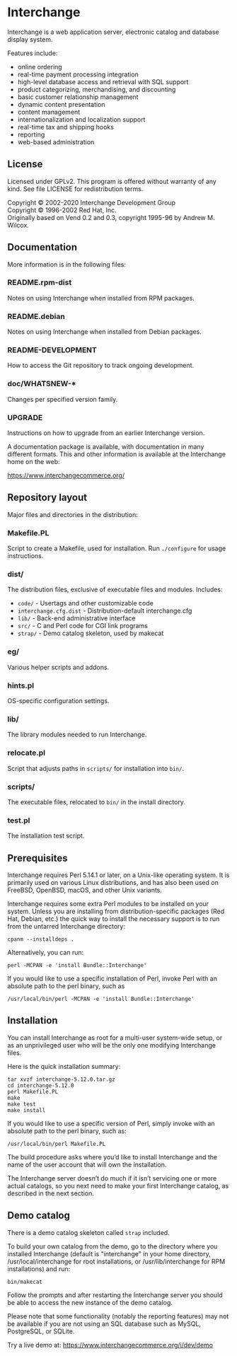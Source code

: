 # Interchange

Interchange is a web application server, electronic catalog and database
display system.

Features include:

* online ordering
* real-time payment processing integration
* high-level database access and retrieval with SQL support
* product categorizing, merchandising, and discounting
* basic customer relationship management
* dynamic content presentation
* content management
* internationalization and localization support
* real-time tax and shipping hooks
* reporting
* web-based administration

## License

Licensed under GPLv2. This program is offered without warranty of any kind.
See file LICENSE for redistribution terms.

Copyright © 2002-2020 Interchange Development Group \
Copyright © 1996-2002 Red Hat, Inc. \
Originally based on Vend 0.2 and 0.3, copyright 1995-96 by Andrew M. Wilcox.

## Documentation

More information is in the following files:

### README.rpm-dist

Notes on using Interchange when installed from RPM packages.

### README.debian

Notes on using Interchange when installed from Debian packages.

### README-DEVELOPMENT

How to access the Git repository to track ongoing development.

### doc/WHATSNEW-\*

Changes per specified version family.

### UPGRADE

Instructions on how to upgrade from an earlier Interchange version.

A documentation package is available, with documentation in many different
formats. This and other information is available at the Interchange home on
the web:

https://www.interchangecommerce.org/

## Repository layout

Major files and directories in the distribution:

### Makefile.PL

Script to create a Makefile, used for installation. Run `./configure` for usage instructions.

### dist/

The distribution files, exclusive of executable files and modules. Includes:

* `code/` - Usertags and other customizable code
* `interchange.cfg.dist` - Distribution-default interchange.cfg
* `lib/` - Back-end administrative interface
* `src/` - C and Perl code for CGI link programs
* `strap/` - Demo catalog skeleton, used by makecat

### eg/

Various helper scripts and addons.

### hints.pl

OS-specific configuration settings.

### lib/

The library modules needed to run Interchange.

### relocate.pl

Script that adjusts paths in `scripts/` for installation into `bin/`.

### scripts/

The executable files, relocated to `bin/` in the install directory.

### test.pl

The installation test script.

## Prerequisites

Interchange requires Perl 5.14.1 or later, on a Unix-like operating
system. It is primarily used on various Linux distributions, and has
also been used on FreeBSD, OpenBSD, macOS, and other Unix variants.

Interchange requires some extra Perl modules to be installed on
your system. Unless you are installing from distribution-specific packages
(Red Hat, Debian, etc.) the quick way to install the necessary support is to
run from the untarred Interchange directory:

```
cpanm --installdeps .
```

Alternatively, you can run:

```
perl -MCPAN -e 'install Bundle::Interchange'
```

If you would like to use a specific installation of Perl, invoke
Perl with an absolute path to the perl binary, such as

```
/usr/local/bin/perl -MCPAN -e 'install Bundle::Interchange'
```

## Installation

You can install Interchange as root for a multi-user system-wide setup, or
as an unprivileged user who will be the only one modifying Interchange files.

Here is the quick installation summary:

```
tar xvzf interchange-5.12.0.tar.gz
cd interchange-5.12.0
perl Makefile.PL
make
make test
make install
```

If you would like to use a specific version of Perl, simply invoke
with an absolute path to the perl binary, such as:

```
/usr/local/bin/perl Makefile.PL
```

The build procedure asks where you’d like to install Interchange and
the name of the user account that will own the installation.

The Interchange server doesn’t do much if it isn’t servicing one or more
actual catalogs, so you next need to make your first Interchange catalog,
as described in the next section.

## Demo catalog

There is a demo catalog skeleton called `strap` included.

To build your own catalog from the demo, go to the directory where you
installed Interchange (default is "interchange" in your home directory,
/usr/local/interchange for root installations, or /usr/lib/interchange
for RPM installations) and run:

```
bin/makecat
```

Follow the prompts and after restarting the Interchange server you
should be able to access the new instance of the demo catalog.

Please note that some functionality (notably the reporting features)
may not be available if you are not using an SQL database such as
MySQL, PostgreSQL, or SQLite.

Try a live demo at: https://www.interchangecommerce.org/i/dev/demo
